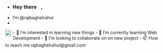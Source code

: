 - ### Hey there <img src="https://media.giphy.com/media/hvRJCLFzcasrR4ia7z/giphy.gif" width="10px">, 
- I’m @rajbaghelrahul
- <br>
<a href="https://www.linkedin.com/in/rajbaghelrahul/">
  <img align="left" alt="Nipun's LinkedIN" width="22px" src="https://raw.githubusercontent.com/peterthehan/peterthehan/master/assets/linkedin.svg" />
</a>
- 👀 I’m interested in learning new things
- 🌱 I’m currently learning Web Development
- 💞️ I’m looking to collaborate on on new project
- 📫 How to reach me rajbaghelrahul@gmail.com
